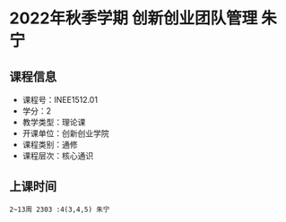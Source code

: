 # 2022年秋季学期 创新创业团队管理 朱宁






## 课程信息

- 课程号：INEE1512.01
- 学分：2
- 教学类型：理论课
- 开课单位：创新创业学院
- 课程类别：通修
- 课程层次：核心通识

## 上课时间

```
2~13周 2303 :4(3,4,5) 朱宁
```

